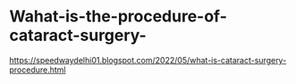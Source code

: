 # Wahat-is-the-procedure-of-cataract-surgery-
https://speedwaydelhi01.blogspot.com/2022/05/what-is-cataract-surgery-procedure.html
